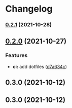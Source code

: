 # Changelog

### [0.2.1](https://github.com/PeterMosmans/ansible-role-customize-gnome/compare/0.2.0...0.2.1) (2021-10-28)

## [0.2.0](https://github.com/PeterMosmans/ansible-role-customize-gnome/compare/0.1.1...0.2.0) (2021-10-27)

### Features

- **ci:** add dotfiles
  ([d7a634c](https://github.com/PeterMosmans/ansible-role-customize-gnome/commit/d7a634c4761f022eacb0f89f0484bd845c113283))

## 0.3.0 (2021-10-12)

## 0.3.0 (2021-10-12)
